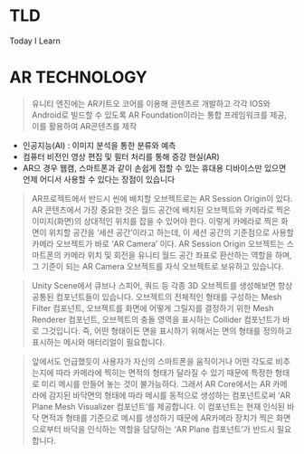 # TLD
Today I Learn

# AR TECHNOLOGY
> 유니티 엔진에는 AR키트오 코어를 이용해 콘텐츠르 개발하고 각각 IOS와 Android로 빌드할 수 있도록 AR Foundation이라는 통합 프레임워크를 제공, 이를 활용하여 AR콘텐츠를 제작

* 인공지능(AI) : 이미지 분석을 통한 분류와 예측
* 컴퓨터 비전인 영상 편집 및 필터 처리를 통해 증강 현실(AR)
* AR으 경우 웹캠, 스마트폰과 같이 손쉽게 접할 수 있는 휴대용 디바이스만 있으면 언제 어디서 사용할 수 있다는 장점이 있습니다

> AR프로젝트에서 반드시 씬에 배치할 오브젝트로는 AR Session Origin이 있다.
AR 콘텐츠에서 가장 중요한 것은 월드 공간에 배치된 오브젝트와 카메라로 찍은 이미지(화면)의 상대적인 위치를 잡을 수 있어야 한다. 이렇게 카메라로 찍은 화면이 위치할 공간을 ‘세션 공간’이라고 하는데, 이 세션 공간의 기준점으로 사용할 카메라 오브젝트가 바로 ‘AR Camera’ 이다. AR Session Origin 오브젝트는 스마트폰의 카메라 위치 및 회전을 유니티 월드 공간 좌표로 환산하는 역할을 하며, 그 기준이 되는 AR Camera 오브젝트를 자식 오브젝트로 보유하고 있습니다.

> Unity Scene에서 큐브나 스피어, 쿼드 등 각종 3D 오브젝트를 생성해보면 항상 공통된 컴포넌트들이 있습니다. 오브젝트의 전체적인 형태를 구성하는 Mesh Filter 컴포넌트, 오브젝트를 화면에 어떻게 그릴지를 결정하기 위한 Mesh Renderer 컴포넌트,  오브젝트의 충돌 영역을 표시하는 Collider 컴포넌트가 바로 그것입니다. 즉, 어떤 형태이든 면을 표시하기 위해서는 면의 형태를 정의하고 표시하는 메시와 매터리얼이 필요합니다.

> 앞에서도 언급했듯이 사용자가 자신의 스마트폰을 움직이거나 어떤 각도로 비추는지에 따라 카메라에 찍히는 면적의 형태가 달라질 수 있기 때문에 특정한 형태로 미리 메시를 만들어 놓는 것이 불가능하다. 그래서 AR Core에서는 AR 카메라에 감지된 바닥면의 형태에 따라 메시를 동적으로 생성하는 컴포넌트로써 ‘AR Plane Mesh Visualizer 컴포넌트’를 제공합니다. 이 컴포넌트는 현재 인식된 바닥 면적과 형태를 기준으로 메시를 생성하기 때문에 AR카메라 장치가 찍은 화면으로부터 바닥을 인식하는 역할을 담당하는 ‘AR Plane 컴포넌트’가 반드시 필요합니다.
